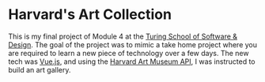 # Harvard's Art Collection

This is my final project of Module 4 at the [Turing School of Software & Design](https://turing.io/). The goal of the project was to mimic a take home project where you are required to learn a new piece of technology over a few days. The new tech was [Vue.js](https://vuejs.org/), and using the [Harvard Art Museum API](https://github.com/harvardartmuseums/api-docs), I was instructed to build an art gallery. 
